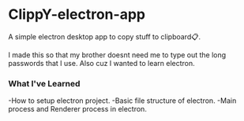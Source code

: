 # ClippY-electron-app
A simple electron desktop app to copy stuff to clipboard📋.


I made this so that my brother doesnt need me to type out the long passwords that I use. Also cuz I wanted to learn electron.


### What I've Learned
-How to setup electron project.
-Basic file structure of electron.
-Main process and Renderer process in electron.
